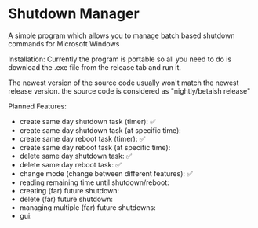 # Shutdown Manager
 A simple program which allows you to manage batch based shutdown commands for Microsoft Windows

 Installation:
 Currently the program is portable so all you need to do is download the .exe file from the release tab and run it.

 The newest version of the source code usually won't match the newest release version. the source code is considered as "nightly/betaish release"

Planned Features:
- create same day shutdown task (timer): ✅
- create same day shutdown task (at specific time):
- create same day reboot task (timer): ✅
- create same day reboot task (at specific time):
- delete same day shutdown task: ✅
- delete same day reboot task: ✅
- change mode (change between different features): ✅
- reading remaining time until shutdown/reboot:
- creating (far) future shutdown:
- delete (far) future shutdown:
- managing multiple (far) future shutdowns:
- gui:
